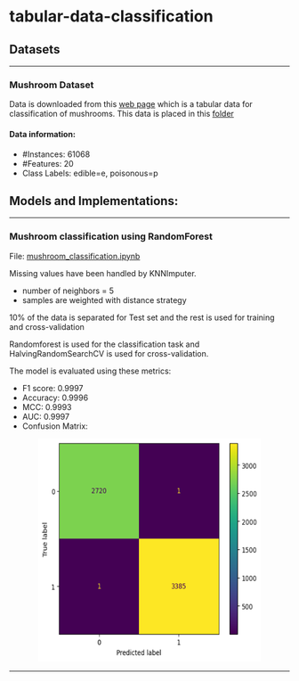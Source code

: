 # tabular-data-classification

## Datasets
----------------
### Mushroom Dataset
Data is downloaded from this [web page](https://archive.ics.uci.edu/dataset/848/secondary+mushroom+dataset) which is a tabular data for classification of mushrooms. This data is placed in this [folder](/data/Secondary%20Mushroom%20Dataset/)

#### Data information:
- #Instances: 61068
- #Features: 20
- Class Labels: edible=e, poisonous=p

## Models and Implementations:
------------------
### Mushroom classification using RandomForest
File: [mushroom_classification.ipynb](mushroom_classification.ipynb)

Missing values have been handled by KNNImputer. 
- number of neighbors = 5
- samples are weighted with distance strategy

10% of the data is separated for Test set and the rest is used for training and cross-validation

Randomforest is used for the classification task and HalvingRandomSearchCV is used for cross-validation.

The model is evaluated using these metrics:

- F1 score: 0.9997
- Accuracy: 0.9996
- MCC: 0.9993
- AUC: 0.9997
- Confusion Matrix: 

<div style="text-align:center">
  <img src="https://github.com/MajidNoorani/tabular-data-classification/blob/main/assets/ConfMat.png" width="400" height="400" />
</div>

------------------